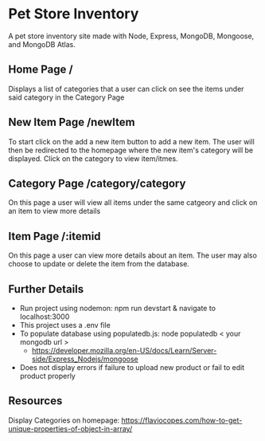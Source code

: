 # Pet Store Inventory

A pet store inventory site made with Node, Express, MongoDB, Mongoose, and MongoDB Atlas.

## Home Page /
Displays a list of categories that a user can click on see the items under said category in the Category Page

## New Item Page /newItem
To start click on the add a new item button to add a new item. The user will then be redirected to the homepage where the new item's category will be displayed. Click on the category to view item/itmes.

## Category Page /category/category
On this page a user will view all items under the same catgeory and click on an item to view more details

## Item Page /:itemid
On this page a user can view more details about an item. The user may also choose to update or delete the item from the database.

## Further Details
* Run project using nodemon: npm run devstart & navigate to localhost:3000
* This project uses a .env file
* To populate database using populatedb.js: node populatedb < your mongodb url >
    * https://developer.mozilla.org/en-US/docs/Learn/Server-side/Express_Nodejs/mongoose
* Does not display errors if failure to upload new product or fail to edit product properly

## Resources
Display Categories on homepage: https://flaviocopes.com/how-to-get-unique-properties-of-object-in-array/